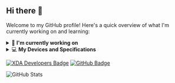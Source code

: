 
## Hi there 👋


Welcome to my GitHub profile! Here's a quick overview of what I'm currently working on and learning:

<details>
<summary>🔭 <b>I'm currently working on</b></summary>

  - I am exploring and testing [DSU (Dynamic System Updates)](https://developer.android.com/topic/dsu) and [GSI (Generic System Images)](https://developer.android.com/topic/generic-system-image/) with my [Redmi Note 12 4G (tapas)](https://gsmarena.com/xiaomi_redmi_note_12_4g-12188.php).
</details>

<details>
  <summary>💻 <b>My Devices and Specifications </b></summary>
  
- [Xiaomi Redmi Note 12 4G (tapas)](https://gsmarena.com/xiaomi_redmi_note_12_4g-12188.php)

**My Software Informations;**
- **Software and Version:** Android 15
- **I am currently using custom ROM:** Evolution-X OFFICIAL

</details>

<a href="https://xdaforums.com/m/readonlynux.13205424/">![XDA Developers Badge](https://img.shields.io/badge/XDA%20Developers-EA7100?logo=xdadevelopers&logoColor=fff&style=flat)</a> <a href="https://github.com/readonlynux/">![GitHub Badge](https://img.shields.io/badge/GitHub-181717?logo=github&logoColor=fff&style=flat-square)</a>

![GitHub Stats](https://github-readme-stats.vercel.app/api?username=readonlynux&show_icons=true&hide_title=false&theme=radical)
